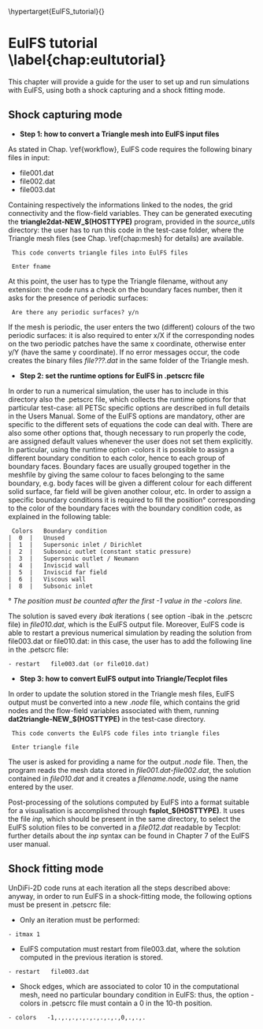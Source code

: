 \hypertarget{EulFS_tutorial}{}

# EulFS tutorial \label{chap:eultutorial}

This chapter will provide a guide for the user to set up and run
simulations with EulFS, using both a shock capturing and a shock
fitting mode.

## Shock capturing mode
 * **Step 1: how to convert a Triangle mesh into EulFS input files**

As stated in Chap. \ref{workflow}, EulFS code requires the following binary files in input:

 * file001.dat
 * file002.dat
 * file003.dat

 Containing respectively the informations linked to the nodes, the
 grid connectivity and the flow-field variables. They can be generated
 executing the **triangle2dat-NEW_$(HOSTTYPE)** program, provided
 in the *source_utils* directory: the user has to run this code in
 the test-case folder, where the Triangle mesh files (see Chap.
 \ref{chap:mesh} for details) are available.

~~~~~~~
 This code converts triangle files into EulFS files

 Enter fname
~~~~~~~

 At this point, the user has to type the Triangle filename, without any
 extension: the code runs a check on the boundary faces number, then it
 asks for the presence of periodic surfaces:

~~~~~~~
 Are there any periodic surfaces? y/n
~~~~~~~

 If the mesh is periodic, the user enters the two (different) colours
 of the two periodic surfaces: it is also required to enter x/X if
 the corresponding nodes on the two periodic patches have the same x
 coordinate, otherwise enter y/Y (have the same y coordinate). If no
 error messages occur, the code creates the binary files *file???.dat*
 in the same folder of the Triangle mesh.

 * **Step 2: set the runtime options for EulFS in .petscrc file**

 In order to run a numerical simulation, the user has to include in
 this directory also the .petscrc file, which collects the runtime
 options for that particular test-case: all PETSc specific options
 are described in full details in the Users Manual. Some of the EulFS
 options are mandatory, other are specific to the different sets of
 equations the code can deal with. There are also some other options
 that, though necessary to run properly the code, are assigned default
 values whenever the user does not set them explicitly. In particular,
 using the runtime option -colors it is possible to assign a different
 boundary condition to each color, hence to each group of boundary
 faces. Boundary faces are usually grouped together in the meshfile
 by giving the same colour to faces belonging to the same boundary,
 e.g. body faces will be given a different colour for each different
 solid surface, far field will be given another colour, etc. In order
 to assign a specific boundary conditions it is required to fill the
 position° corresponding to the color of the boundary faces with the
 boundary condition code, as explained in the following table:

~~~~~~~
 Colors   Boundary condition
|  0  |   Unused
|  1  |   Supersonic inlet / Dirichlet
|  2  |   Subsonic outlet (constant static pressure)
|  3  |   Supersonic outlet / Neumann
|  4  |   Inviscid wall
|  5  |   Inviscid far field
|  6  |   Viscous wall
|  8  |   Subsonic inlet
~~~~~~~

   ° *The position must be counted after the first -1 value in the -colors line.*

 The solution is saved every *ibak* iterations ( see option -ibak
 in the .petscrc file) in *file010.dat*, which is the EulFS output
 file. Moreover, EulFS code is able to restart a previous numerical
 simulation by reading the solution from file003.dat or file010.dat:
 in this case, the user has to add the following line in the .petscrc
 file:

~~~~~~~
- restart   file003.dat (or file010.dat)
~~~~~~~

  * **Step 3: how to convert EulFS output into Triangle/Tecplot files**

 In order to update the solution stored in the Triangle mesh files,
 EulFS output must be converted into a new *.node* file, which contains
 the grid nodes and the flow-field variables associated with them,
 running **dat2triangle-NEW_$(HOSTTYPE)** in the test-case directory.

~~~~~~~
 This code converts the EulFS code files into triangle files

 Enter triangle file
~~~~~~~

 The user is asked for providing a name for the output *.node*
 file. Then, the program reads the mesh data stored in
 *file001.dat-file002.dat*, the solution contained in *file010.dat* and
 it creates a *filename.node*, using the name entered by the user.

 Post-processing of the solutions computed by EulFS into a
 format suitable for a visualisation is accomplished through
 **fsplot_$(HOSTTYPE)**. It uses the file *inp*, which should be
 present in the same directory, to select the EulFS solution files to
 be converted in a *file012.dat* readable by Tecplot: further details
 about the *inp* syntax can be found in Chapter 7 of the EulFS user
 manual.

## Shock fitting mode
 UnDiFi-2D code runs at each iteration all the steps described above:
 anyway, in order to run EulFS in a shock-fitting mode, the following
 options must be present in .petscrc file:

 * Only an iteration must be performed:

~~~~~~~
- itmax 1
~~~~~~~

 * EulFS computation must restart from file003.dat, where the solution computed in the previous iteration is stored.

~~~~~~~
- restart   file003.dat
~~~~~~~

* Shock edges, which are associated to color 10 in the computational
mesh, need no particular boundary condition in EulFS: thus, the option
-colors in .petscrc file must contain a 0 in the 10-th position.

~~~~~~~
- colors   -1,.,.,.,.,.,.,.,.,.,0,.,.,.
~~~~~~~

